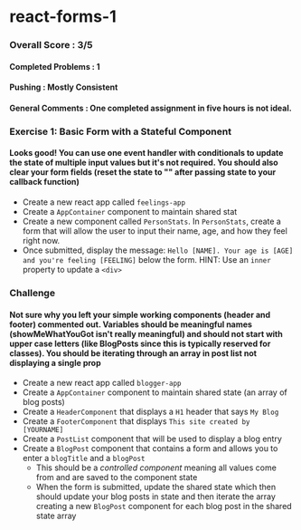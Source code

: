 # react-forms-1
### Overall Score : 3/5
#### Completed Problems : 1
#### Pushing : Mostly Consistent
#### General Comments : One completed assignment in five hours is not ideal.

### Exercise 1: Basic Form with a Stateful Component
#### Looks good! You can use one event handler with conditionals to update the state of multiple input values but it's not required. You should also clear your form fields (reset the state to "" after passing state to your callback function)
- Create a new react app called `feelings-app`
- Create a `AppContainer` component to maintain shared stat
- Create a new component called `PersonStats`. In `PersonStats`, create a form that will allow the user to input their name, age, and how they feel right now. 
- Once submitted, display the message: `Hello [NAME]. Your age is [AGE] and you're feeling [FEELING]` below the form. HINT: Use an `inner` property to update a `<div>` 

### Challenge
#### Not sure why you left your simple working components (header and footer) commented out. Variables should be meaningful names (showMeWhatYouGot isn't really meaningful) and should not start with upper case letters (like BlogPosts since this is typically reserved for classes). You should be iterating through an array in post list not displaying a single prop
- Create a new react app called `blogger-app`
- Create a `AppContainer` component to maintain shared state (an array of blog posts)
- Create a `HeaderComponent` that displays a `H1` header that says `My Blog`
- Create a `FooterComponent` that displays `This site created by [YOURNAME]`
- Create a `PostList` component that will be used to display a blog entry
- Create a `BlogPost` component that contains a form and allows you to enter a `blogTitle` and a `blogPost`
  - This should be a *controlled component* meaning all values come from and are saved to the component state
  - When the form is submitted, update the shared state which then should update your blog posts in state and then iterate the array creating a new `BlogPost` component for each blog post in the shared state array
  
  
